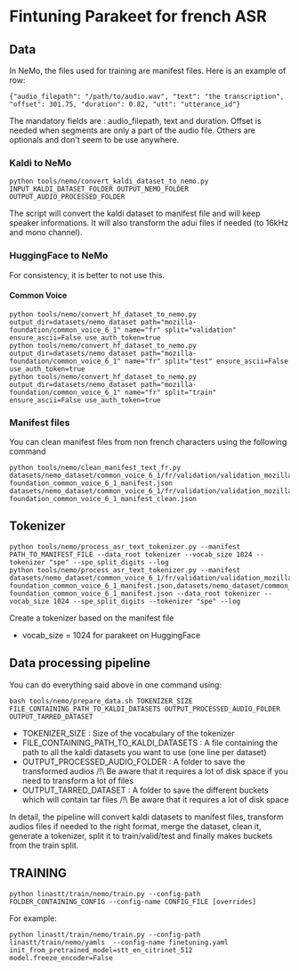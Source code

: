 # Fintuning Parakeet for french ASR

## Data

In NeMo, the files used for training are manifest files. Here is an example of row:
```
{"audio_filepath": "/path/to/audio.wav", "text": "the transcription", "offset": 301.75, "duration": 0.82, "utt": "utterance_id"}
```

The mandatory fields are : audio_filepath, text and duration. Offset is needed when segments are only a part of the audio file. Others are optionals and don't seem to be use anywhere.

### Kaldi to NeMo

```
python tools/nemo/convert_kaldi_dataset_to_nemo.py INPUT_KALDI_DATASET_FOLDER OUTPUT_NEMO_FOLDER OUTPUT_AUDIO_PROCESSED_FOLDER
```

The script will convert the kaldi dataset to manifest file and will keep speaker informations. It will also transform the adui files if needed (to 16kHz and mono channel).

### HuggingFace to NeMo

For consistency, it is better to not use this.

#### Common Voice

```
python tools/nemo/convert_hf_dataset_to_nemo.py output_dir=datasets/nemo_dataset path="mozilla-foundation/common_voice_6_1" name="fr" split="validation" ensure_ascii=False use_auth_token=true
python tools/nemo/convert_hf_dataset_to_nemo.py output_dir=datasets/nemo_dataset path="mozilla-foundation/common_voice_6_1" name="fr" split="test" ensure_ascii=False use_auth_token=true
python tools/nemo/convert_hf_dataset_to_nemo.py output_dir=datasets/nemo_dataset path="mozilla-foundation/common_voice_6_1" name="fr" split="train" ensure_ascii=False use_auth_token=true
```

### Manifest files

You can clean manifest files from non french characters using the following command

```
python tools/nemo/clean_manifest_text_fr.py datasets/nemo_dataset/common_voice_6_1/fr/validation/validation_mozilla-foundation_common_voice_6_1_manifest.json datasets/nemo_dataset/common_voice_6_1/fr/validation/validation_mozilla-foundation_common_voice_6_1_manifest_clean.json
```

## Tokenizer

```
python tools/nemo/process_asr_text_tokenizer.py --manifest PATH_TO_MANIFEST_FILE --data_root tokenizer --vocab_size 1024 --tokenizer "spe" --spe_split_digits --log
python tools/nemo/process_asr_text_tokenizer.py --manifest datasets/nemo_dataset/common_voice_6_1/fr/validation/validation_mozilla-foundation_common_voice_6_1_manifest.json,datasets/nemo_dataset/common_voice_6_1/fr/test/test_mozilla-foundation_common_voice_6_1_manifest.json --data_root tokenizer --vocab_size 1024 --spe_split_digits --tokenizer "spe" --log
```

Create a tokenizer based on the manifest file
- vocab_size = 1024 for parakeet on HuggingFace



## Data processing pipeline

You can do everything said above in one command using:

```
bash tools/nemo/prepare_data.sh TOKENIZER_SIZE FILE_CONTAINING_PATH_TO_KALDI_DATASETS OUTPUT_PROCESSED_AUDIO_FOLDER OUTPUT_TARRED_DATASET
```

- TOKENIZER_SIZE : Size of the vocabulary of the tokenizer
- FILE_CONTAINING_PATH_TO_KALDI_DATASETS : A file containing the path to all the kaldi datasets you want to use (one line per dataset)
- OUTPUT_PROCESSED_AUDIO_FOLDER :  A folder to save the transformed audios 
/!\ Be aware that it requires a lot of disk space if you need to transform a lot of files
- OUTPUT_TARRED_DATASET : A folder to save the different buckets which will contain tar files 
/!\ Be aware that it requires a lot of disk space

In detail, the pipeline will convert kaldi datasets to manifest files, transform audios files if needed to the right format, merge the dataset, clean it, generate a tokenizer, split it to train/valid/test and finally makes buckets from the train split.

## TRAINING

```
python linastt/train/nemo/train.py --config-path FOLDER_CONTAINING_CONFIG --config-name CONFIG_FILE [overrides]
```

For example:
```
python linastt/train/nemo/train.py --config-path linastt/train/nemo/yamls  --config-name finetuning.yaml init_from_pretrained_model=stt_en_citrinet_512 model.freeze_encoder=False
```